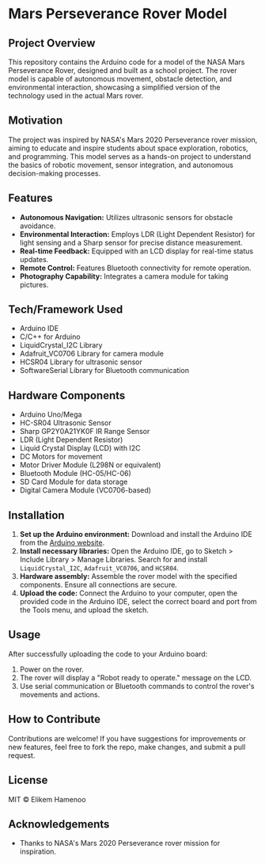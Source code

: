 # Mars Perseverance Rover Model

## Project Overview

This repository contains the Arduino code for a model of the NASA Mars Perseverance Rover, designed and built as a school project. The rover model is capable of autonomous movement, obstacle detection, and environmental interaction, showcasing a simplified version of the technology used in the actual Mars rover.

## Motivation

The project was inspired by NASA's Mars 2020 Perseverance rover mission, aiming to educate and inspire students about space exploration, robotics, and programming. This model serves as a hands-on project to understand the basics of robotic movement, sensor integration, and autonomous decision-making processes.

## Features

- **Autonomous Navigation:** Utilizes ultrasonic sensors for obstacle avoidance.
- **Environmental Interaction:** Employs LDR (Light Dependent Resistor) for light sensing and a Sharp sensor for precise distance measurement.
- **Real-time Feedback:** Equipped with an LCD display for real-time status updates.
- **Remote Control:** Features Bluetooth connectivity for remote operation.
- **Photography Capability:** Integrates a camera module for taking pictures.

## Tech/Framework Used

- Arduino IDE
- C/C++ for Arduino
- LiquidCrystal_I2C Library
- Adafruit_VC0706 Library for camera module
- HCSR04 Library for ultrasonic sensor
- SoftwareSerial Library for Bluetooth communication

## Hardware Components

- Arduino Uno/Mega
- HC-SR04 Ultrasonic Sensor
- Sharp GP2Y0A21YK0F IR Range Sensor
- LDR (Light Dependent Resistor)
- Liquid Crystal Display (LCD) with I2C
- DC Motors for movement
- Motor Driver Module (L298N or equivalent)
- Bluetooth Module (HC-05/HC-06)
- SD Card Module for data storage
- Digital Camera Module (VC0706-based)

## Installation

1. **Set up the Arduino environment:** Download and install the Arduino IDE from the [Arduino website](https://www.arduino.cc/en/Main/Software).
2. **Install necessary libraries:** Open the Arduino IDE, go to Sketch > Include Library > Manage Libraries. Search for and install `LiquidCrystal_I2C`, `Adafruit_VC0706`, and `HCSR04`.
3. **Hardware assembly:** Assemble the rover model with the specified components. Ensure all connections are secure.
4. **Upload the code:** Connect the Arduino to your computer, open the provided code in the Arduino IDE, select the correct board and port from the Tools menu, and upload the sketch.

## Usage

After successfully uploading the code to your Arduino board:

1. Power on the rover.
2. The rover will display a "Robot ready to operate." message on the LCD.
3. Use serial communication or Bluetooth commands to control the rover's movements and actions.

## How to Contribute

Contributions are welcome! If you have suggestions for improvements or new features, feel free to fork the repo, make changes, and submit a pull request.

## License

MIT © Elikem Hamenoo

## Acknowledgements

- Thanks to NASA's Mars 2020 Perseverance rover mission for inspiration.
